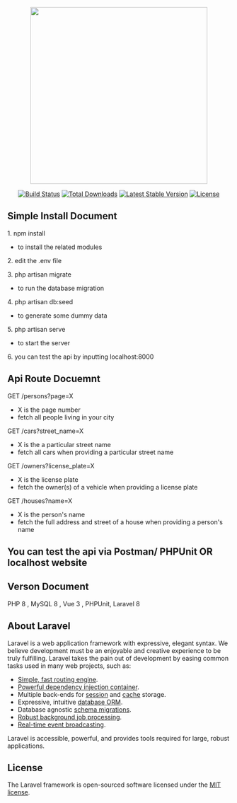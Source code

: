 <p align="center"><a href="https://laravel.com" target="_blank"><img src="https://raw.githubusercontent.com/laravel/art/master/logo-lockup/5%20SVG/2%20CMYK/1%20Full%20Color/laravel-logolockup-cmyk-red.svg" width="400"></a></p>

<p align="center">
<a href="https://travis-ci.org/laravel/framework"><img src="https://travis-ci.org/laravel/framework.svg" alt="Build Status"></a>
<a href="https://packagist.org/packages/laravel/framework"><img src="https://img.shields.io/packagist/dt/laravel/framework" alt="Total Downloads"></a>
<a href="https://packagist.org/packages/laravel/framework"><img src="https://img.shields.io/packagist/v/laravel/framework" alt="Latest Stable Version"></a>
<a href="https://packagist.org/packages/laravel/framework"><img src="https://img.shields.io/packagist/l/laravel/framework" alt="License"></a>
</p>


## Simple Install Document


<p>1. npm install</p> 

- to install the related modules

<p>2. edit the .env file</p>

<p>3. php artisan migrate </p>

- to run the database migration 

<p>4. php artisan db:seed</p>

- to generate some dummy data

<p>5. php artisan serve</p> 

- to start the server

<p>6. you can test the api by inputting localhost:8000
  
## Api Route Docuemnt

<p> GET /persons?page=X </p>

- X is the page number
- fetch all people living in your city

<p> GET /cars?street_name=X</p>

- X is the a particular street name
- fetch all cars when providing a particular street name

<p> GET /owners?license_plate=X </p>

- X is the license plate
- fetch the owner(s) of a vehicle when providing a license plate

<p> GET /houses?name=X</p>

- X is the person's name
- fetch the full address and street of a house when providing a person's name

## You can test the api via Postman/ PHPUnit OR localhost website

## Verson Document


<p> PHP 8 , MySQL 8 , Vue 3 , PHPUnit, Laravel 8 </p>


## About Laravel

Laravel is a web application framework with expressive, elegant syntax. We believe development must be an enjoyable and creative experience to be truly fulfilling. Laravel takes the pain out of development by easing common tasks used in many web projects, such as:

- [Simple, fast routing engine](https://laravel.com/docs/routing).
- [Powerful dependency injection container](https://laravel.com/docs/container).
- Multiple back-ends for [session](https://laravel.com/docs/session) and [cache](https://laravel.com/docs/cache) storage.
- Expressive, intuitive [database ORM](https://laravel.com/docs/eloquent).
- Database agnostic [schema migrations](https://laravel.com/docs/migrations).
- [Robust background job processing](https://laravel.com/docs/queues).
- [Real-time event broadcasting](https://laravel.com/docs/broadcasting).

Laravel is accessible, powerful, and provides tools required for large, robust applications.

## License

The Laravel framework is open-sourced software licensed under the [MIT license](https://opensource.org/licenses/MIT).
